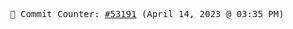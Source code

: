 <p align="center">
    <samp>
        📮 Commit Counter: <a href="https://github.com/Javascript-void0/Javascript-void0/commits/main">#53191</a> (April 14, 2023 @ 03:35 PM)
    </samp>
</p>